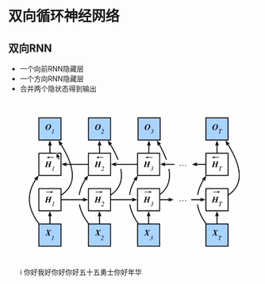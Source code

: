 # 双向循环神经网络

## 双向RNN
- 一个向前RNN隐藏层
- 一个方向RNN隐藏层
- 合并两个隐状态得到输出
![图 3](assest/%E5%8F%8C%E5%90%91%E5%BE%AA%E7%8E%AF%E7%A5%9E%E7%BB%8F%E7%BD%91%E7%BB%9C/IMG_20220914-000258711.png)  
i
你好我好你好你好五十五勇士你好年华
